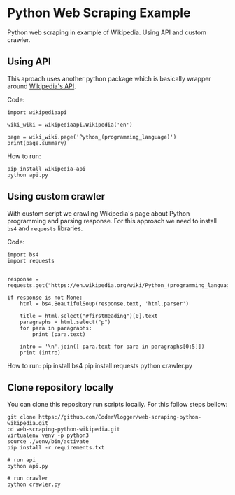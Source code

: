 # Python Web Scraping Example

Python web scraping in example of Wikipedia. Using API and custom crawler.

## Using API

This aproach uses another python package which is basically wrapper around [Wikipedia's API](https://www.mediawiki.org/wiki/API:Main_page).

Code:

    import wikipediaapi

    wiki_wiki = wikipediaapi.Wikipedia('en')

    page = wiki_wiki.page('Python_(programming_language)')
    print(page.summary)

How to run:

    pip install wikipedia-api
    python api.py

## Using custom crawler

With custom script we crawling Wikipedia's page about Python programming and parsing response. For this approach we need to install `bs4` and `requests` libraries.

Code:

    import bs4
    import requests


    response = requests.get("https://en.wikipedia.org/wiki/Python_(programming_language)")

    if response is not None:
        html = bs4.BeautifulSoup(response.text, 'html.parser')

        title = html.select("#firstHeading")[0].text
        paragraphs = html.select("p")
        for para in paragraphs:
            print (para.text)

        intro = '\n'.join([ para.text for para in paragraphs[0:5]])
        print (intro)

How to run:
    pip install bs4
    pip install requests
    python crawler.py

## Clone repository locally

You can clone this repository run scripts locally. For this follow steps bellow:

    git clone https://github.com/CoderVlogger/web-scraping-python-wikipedia.git
    cd web-scraping-python-wikipedia.git
    virtualenv venv -p python3
    source ./venv/bin/activate
    pip install -r requirements.txt

    # run api
    python api.py

    # run crawler
    python crawler.py
